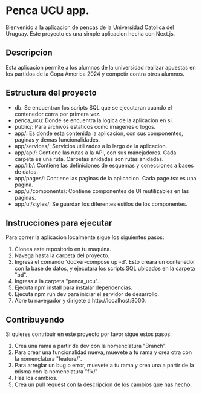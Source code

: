 # Penca UCU app.
Bienvenido a la aplicacion de pencas de la Universidad Catolica del Uruguay. Este proyecto es una simple aplicacion hecha con Next.js.

## Descripcion
Esta aplicacion permite a los alumnos de la universidad realizar apuestas en los partidos de la Copa America 2024 y competir contra otros alumnos.

## Estructura del proyecto
- db: Se encuentran los scripts SQL que se ejecutaran cuando el contenedor corra por primera vez.
- penca_ucu: Donde se encuentra la logica de la aplicacion en si.
- public/: Para archivos estaticos como imagenes o logos.
- app/: Es donde esta contenida la aplicacion, con sus componentes, paginas y demas funcionalidades.
- app/services/: Servicios utilizados a lo largo de la aplicacion. 
- app/api/: Contiene las rutas a la API, con sus manejadores. Cada carpeta es una ruta. Carpetas anidadas son rutas anidadas.
- app/lib/: Contiene las definiciones de esquemas y conecciones a bases de datos.
- app/pages/: Contiene las paginas de la aplicacion. Cada page.tsx es una pagina.
- app/ui/components/: Contiene componentes de UI reutilizables en las paginas.
- app/ui/styles/: Se guardan los diferentes estilos de los componentes.

## Instrucciones para ejecutar
Para correr la aplicacion localmente sigue los siguientes pasos:

1. Clonea este repositorio en tu maquina.
2. Navega hasta la carpeta del proyecto.
3. Ingresa el comando 'docker-compose up -d'. Esto creara un contenedor con la base de datos, y ejecutara los scripts SQL ubicados en la carpeta "bd".
4. Ingresa a la carpeta "penca_ucu".
5. Ejecuta npm install para instalar dependencias.
6. Ejecuta npm run dev para iniciar el servidor de desarrollo.
7. Abre tu navegador y dirigete a http://localhost:3000.

## Contribuyendo
Si quieres contribuir en este proyecto por favor sigue estos pasos:
1. Crea una rama a partir de dev con la nomenclatura "<nombreUsuario>Branch".
2. Para crear una funcionalidad nueva, muevete a tu rama y crea otra con la nomenclatura "feature/<funcionalidad>".
3. Para arreglar un bug o error, muevete a tu rama y crea una a partir de la misma con la nomenclatura "fix/<arreglo>"
4. Haz los cambios.
5. Crea un pull request con la descripcion de los cambios que has hecho.

